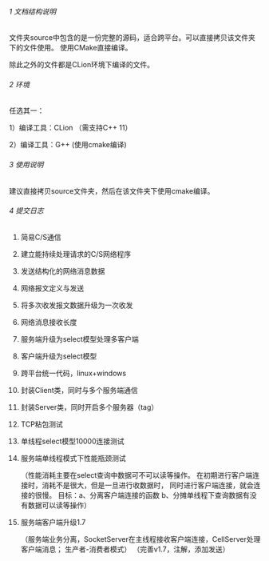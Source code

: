 ###### 1 文档结构说明
文件夹source中包含的是一份完整的源码，适合跨平台。可以直接拷贝该文件夹下的文件使用。
使用CMake直接编译。

除此之外的文件都是CLion环境下编译的文件。
###### 2 环境
任选其一：

1）编译工具：CLion
（需支持C++ 11）

2）编译工具：G++
(使用cmake编译)

###### 3 使用说明
建议直接拷贝source文件夹，然后在该文件夹下使用cmake编译。

###### 4 提交日志
1) 简易C/S通信
2) 建立能持续处理请求的C/S网络程序
3) 发送结构化的网络消息数据
4) 网络报文定义与发送
5) 将多次收发报文数据升级为一次收发
6) 网络消息接收长度
7) 服务端升级为select模型处理多客户端
8) 客户端升级为select模型
9) 跨平台统一代码，linux+windows
10) 封装Client类，同时与多个服务端通信
11) 封装Server类，同时开启多个服务器（tag）
12) TCP粘包测试
13) 单线程select模型10000连接测试
14) 服务端单线程模式下性能瓶颈测试

    （性能消耗主要在select查询中数据可不可以读等操作。
        在初期进行客户端连接时，消耗不是很大，但是一旦进行收数据时，
        同时进行客户端连接，就会连接的很慢。
     目标：a、分离客户端连接的函数
          b、分摊单线程下查询数据有没有数据可以读等操作）
15) 服务端客户端升级1.7
    
    （服务端业务分离，SocketServer在主线程接收客户端连接，CellServer处理客户端消息；
    生产者-消费者模式）
    （完善v1.7，注解，添加发送）
          